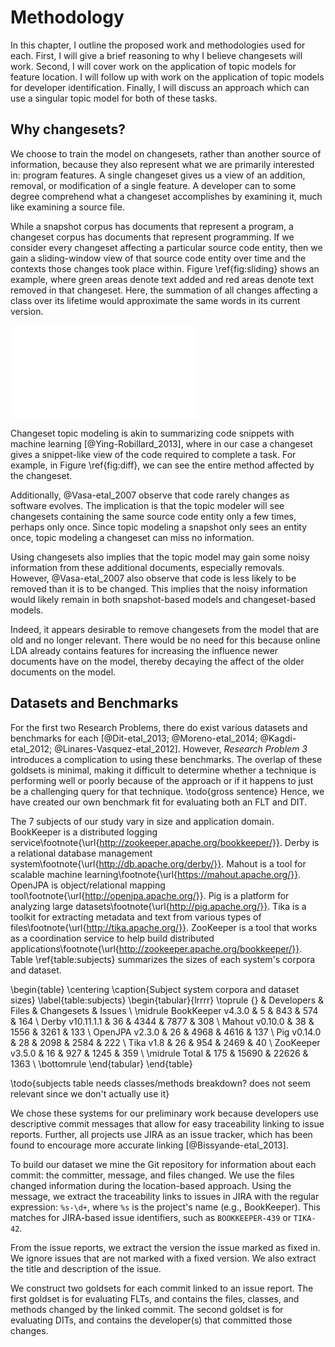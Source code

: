 # Methodology

In this chapter, I outline the proposed work and methodologies used for each.
First, I will give a brief reasoning to why I believe changesets will work.
Second, I will cover work on the application of topic models for feature
location. I will follow up with work on the application of topic models for
developer identification. Finally, I will discuss an approach which can use a
singular topic model for both of these tasks.


## Why changesets?

We choose to train the model on changesets, rather than another source of
information, because they also represent what we are primarily interested in:
program features.  A single changeset gives us a view of an addition, removal,
or modification of a single feature.  A developer can to some degree comprehend
what a changeset accomplishes by examining it, much like examining a source
file.

While a snapshot corpus has documents that represent a program, a changeset
corpus has documents that represent programming.  If we consider every
changeset affecting a particular source code entity, then we gain a
sliding-window view of that source code entity over time and the contexts those
changes took place within. Figure \ref{fig:sliding} shows an example,
where green areas denote text added and red areas denote text removed in that
changeset. Here, the summation of all changes affecting a class over its
lifetime would approximate the same words in its current version.

![Changesets over time approximate a
Snapshot\label{fig:sliding}](figures/sliding_window_example.pdf)

Changeset topic modeling is akin to summarizing code snippets with machine
learning [@Ying-Robillard_2013], where in our case a changeset gives a
snippet-like view of the code required to complete a task. For example, in
Figure \ref{fig:diff}, we can see the entire method affected by the changeset.

Additionally, @Vasa-etal_2007 observe that code rarely changes as software
evolves. The implication is that the topic modeler will see changesets
containing the same source code entity only a few times, perhaps only once.
Since topic modeling a snapshot only sees an entity once, topic modeling a
changeset can miss no information.

Using changesets also implies that the topic model may gain some noisy
information from these additional documents, especially removals.  However,
@Vasa-etal_2007 also observe that code is less likely to be removed than it is
to be changed. This implies that the noisy information would likely remain in
both snapshot-based models and changeset-based models.

Indeed, it appears desirable to remove changesets from the model that are old
and no longer relevant. There would be no need for this because online LDA
already contains features for increasing the influence newer documents have on
the model, thereby decaying the affect of the older documents on the model.

## Datasets and Benchmarks

For the first two Research Problems, there do exist various datasets and
benchmarks for each [@Dit-etal_2013; @Moreno-etal_2014; @Kagdi-etal_2012;
@Linares-Vasquez-etal_2012]. However, *Research Problem 3* introduces a
complication to using these benchmarks. The overlap of these goldsets is
minimal, making it difficult to determine whether a technique is performing
well or poorly because of the approach or if it happens to just be a
challenging query for that technique. \todo{gross sentence} Hence, we have
created our own benchmark fit for evaluating both an FLT and DIT.

The 7 subjects of our study vary in size and application domain.
BookKeeper is a distributed logging service\footnote{\url{http://zookeeper.apache.org/bookkeeper/}}.
Derby is a relational database management system\footnote{\url{http://db.apache.org/derby/}}.
Mahout is a tool for scalable machine learning\footnote{\url{https://mahout.apache.org/}}.
OpenJPA is object/relational mapping tool\footnote{\url{http://openjpa.apache.org/}}.
Pig is a platform for analyzing large datasets\footnote{\url{http://pig.apache.org/}}.
Tika is a toolkit for extracting metadata and text from various types of files\footnote{\url{http://tika.apache.org/}}.
ZooKeeper is a tool that works as a coordination service to help build distributed applications\footnote{\url{http://zookeeper.apache.org/bookkeeper/}}.
Table \ref{table:subjects} summarizes the sizes of each system's corpora and
dataset.

\begin{table}
\centering
\caption{Subject system corpora and dataset sizes}
\label{table:subjects}
\begin{tabular}{lrrrr}
\toprule
{} &  Developers &  Files &  Changesets &  Issues \\
\midrule
BookKeeper v4.3.0 &           5 &    843 &         574 &     164 \\
Derby v10.11.1.1  &          36 &   4344 &        7877 &     308 \\
Mahout v0.10.0    &          38 &   1556 &        3261 &     133 \\
OpenJPA v2.3.0    &          26 &   4968 &        4616 &     137 \\
Pig v0.14.0       &          28 &   2098 &        2584 &     222 \\
Tika v1.8         &          26 &    954 &        2469 &      40 \\
ZooKeeper v3.5.0  &          16 &    927 &        1245 &     359 \\
\midrule
Total             &         175 &  15690 &       22626 &    1363 \\
\bottomrule
\end{tabular}
\end{table}

\todo{subjects table needs classes/methods breakdown? does not seem relevant
since we don't actually use it}

We chose these systems for our preliminary work because developers use
descriptive commit messages that allow for easy traceability linking to issue
reports. Further, all projects use JIRA as an issue tracker, which has been
found to encourage more accurate linking [@Bissyande-etal_2013].

To build our dataset we mine the Git repository for information about each
commit: the committer, message, and files changed. We use the files changed
information during the location-based approach. Using the message, we extract
the traceability links to issues in JIRA with the regular expression: `%s-\d+`,
where `%s` is the project's name (e.g., BookKeeper). This matches for
JIRA-based issue identifiers, such as `BOOKKEEPER-439` or `TIKA-42`.

From the issue reports, we extract the version the issue marked as fixed in. We
ignore issues that are not marked with a fixed version. We also extract the
title and description of the issue.

We construct two goldsets for each commit linked to an issue report. The first
goldset is for evaluating FLTs, and contains the files, classes, and methods
changed by the linked commit. The second goldset is for evaluating DITs, and
contains the developer(s) that committed those changes.
